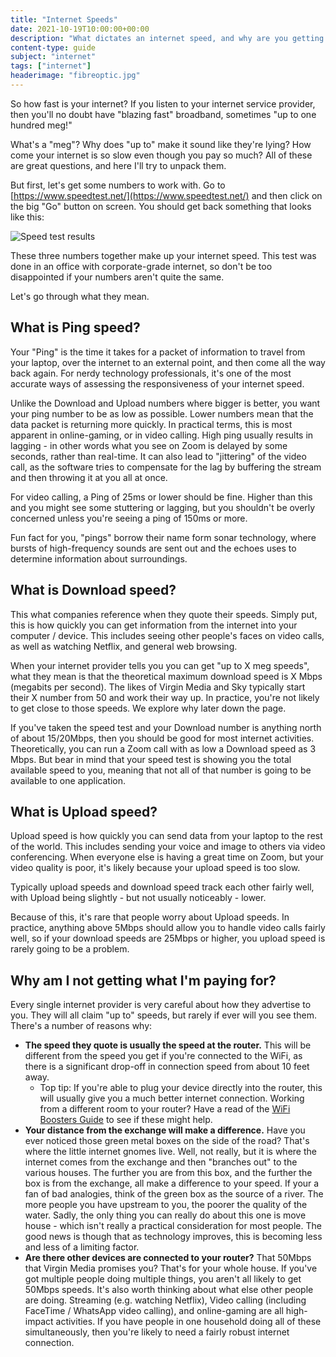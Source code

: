 ```yaml
---
title: "Internet Speeds"
date: 2021-10-19T10:00:00+00:00
description: "What dictates an internet speed, and why are you getting what you paid for?"
content-type: guide
subject: "internet"
tags: ["internet"]
headerimage: "fibreoptic.jpg"
---
```


So how fast is your internet? If you listen to your internet service provider, then you'll no doubt have "blazing fast" broadband, sometimes "up to one hundred meg!"
 
What's a "meg"? Why does "up to" make it sound like they're lying? How come your internet is so slow even though you pay so much? All of these are great questions, and here I'll try to unpack them.
 
But first, let's get some numbers to work with. Go to [https://www.speedtest.net/](https://www.speedtest.net/) and then click on the big "Go" button on screen. You should get back something that looks like this:

![Speed test results]({{site.url}}/assets/images/guides/internet-speed-test.jpg)

These three numbers together make up your internet speed. This test was done in an office with corporate-grade internet, so don't be too disappointed if your numbers aren't quite the same.
 
Let's go through what they mean.

## What is Ping speed?
Your "Ping" is the time it takes for a packet of information to travel from your laptop, over the internet to an external point, and then come all the way back again. For nerdy technology professionals, it's one of the most accurate ways of assessing the responsiveness of your internet speed. 
 
Unlike the Download and Upload numbers where bigger is better, you want your ping number to be as low as possible. Lower numbers mean that the data packet is returning more quickly. In practical terms, this is most apparent in online-gaming, or in video calling. High ping usually results in lagging - in other words what you see on Zoom is delayed by some seconds, rather than real-time. It can also lead to "jittering" of the video call, as the software tries to compensate for the lag by buffering the stream and then throwing it at you all at once.
 
For video calling, a Ping of 25ms or lower should be fine. Higher than this and you might see some stuttering or lagging, but you shouldn't be overly concerned unless you're seeing a ping of 150ms or more.
 
Fun fact for you, "pings" borrow their name form sonar technology, where bursts of high-frequency sounds are sent out and the echoes uses to determine information about surroundings.

## What is Download speed?
This what companies reference when they quote their speeds. Simply put, this is how quickly you can get information from the internet into your computer / device. This includes seeing other people's faces on video calls, as well as watching Netflix, and general web browsing.
 
When your internet provider tells you you can get "up to X meg speeds", what they mean is that the theoretical maximum download speed is X Mbps (megabits per second). The likes of Virgin Media and Sky typically start their X number from 50 and work their way up. In practice, you're not likely to get close to those speeds. We explore why later down the page.
 
If you've taken the speed test and your Download number is anything north of about 15/20Mbps, then you should be good for most internet activities. Theoretically, you can run a Zoom call with as low a Download speed as 3 Mbps. But bear in mind that your speed test is showing you the total available speed to you, meaning that not all of that number is going to be available to one application.

## What is Upload speed?
Upload speed is how quickly you can send data from your laptop to the rest of the world. This includes sending your voice and image to others via video conferencing. When everyone else is having a great time on Zoom, but your video quality is poor, it's likely because your upload speed is too slow.
 
Typically upload speeds and download speed track each other fairly well, with Upload being slightly - but not usually noticeably - lower.
 
Because of this, it's rare that people worry about Upload speeds. In practice, anything above 5Mbps should allow you to handle video calls fairly well, so if your download speeds are 25Mbps or higher, you upload speed is rarely going to be a problem.

## Why am I not getting what I'm paying for?
Every single internet provider is very careful about how they advertise to you. They will all claim "up to" speeds, but rarely if ever will you see them. There's a number of reasons why:
 
* **The speed they quote is usually the speed at the router.** This will be different from the speed you get if you're connected to the WiFi, as there is a significant drop-off in connection speed from about 10 feet away.
    * Top tip: If you're able to plug your device directly into the router, this will usually give you a much better internet connection. Working from a different room to your router? Have a read of the [WiFi Boosters Guide]({{site.url}}/guides/wifi-boosters/) to see if these might help.
* **Your distance from the exchange will make a difference.** Have you ever noticed those green metal boxes on the side of the road? That's where the little internet gnomes live. Well, not really, but it is where the internet comes from the exchange and then "branches out" to the various houses. The further you are from this box, and the further the box is from the exchange, all make a difference to your speed. If your a fan of bad analogies, think of the green box as the source of a river. The more people you have upstream to you, the poorer the quality of the water. Sadly, the only thing you can really do about this one is move house - which isn't really a practical consideration for most people. The good news is though that as technology improves, this is becoming less and less of a limiting factor.
* **Are there other devices are connected to your router?** That 50Mbps that Virgin Media promises you? That's for your whole house. If you've got multiple people doing multiple things, you aren't all likely to get 50Mbps speeds. It's also worth thinking about what else other people are doing. Streaming (e.g. watching Netflix), Video calling (including FaceTime / WhatsApp video calling), and online-gaming are all high-impact activities. If you have people in one household doing all of these simultaneously, then you're likely to need a fairly robust internet connection.